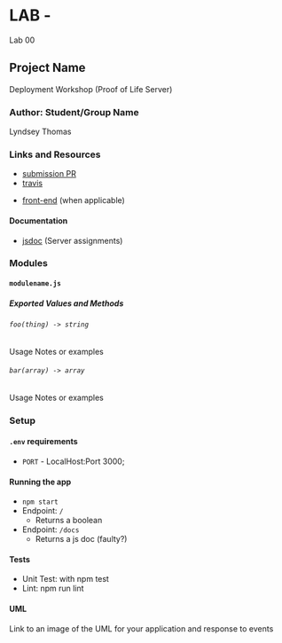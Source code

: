# LAB - 
Lab 00

## Project Name
Deployment Workshop (Proof of Life Server)

### Author: Student/Group Name
Lyndsey Thomas

### Links and Resources
* [submission PR](https://github.com/lyndsey-401-advanced-javascript/deployment_workshop/compare/master...deploymentWorkshop)
* [travis](https://travis-ci.com/lyndsey-401-advanced-javascript/deployment_workshop/builds/123656331)
<!-- * [back-end](http://xyz.com) (when applicable) -->
* [front-end](https://lyndsey-deplomentworkshop.herokuapp.com/) (when applicable)

#### Documentation
<!-- * [api docs](http://xyz.com) (API servers) -->
* [jsdoc](https://lyndsey-deplomentworkshop.herokuapp.com/docs) (Server assignments)
<!-- * [styleguide](http://xyz.com) (React assignments) -->

### Modules
<!-- pol.js exports isAlive(dead) -> boolean -->

#### `modulename.js`

##### Exported Values and Methods

###### `foo(thing) -> string`
Usage Notes or examples

###### `bar(array) -> array`
Usage Notes or examples

### Setup

#### `.env` requirements
* `PORT` - LocalHost:Port 3000;
<!-- * `MONGODB_URI` - URL to the running mongo instance/db -->

#### Running the app
* `npm start`
* Endpoint: `/`
  * Returns a boolean
* Endpoint: `/docs`
  * Returns a js doc (faulty?)
  
#### Tests
* Unit Test: with npm test
* Lint: npm run lint
<!-- * What assertions need to be / should be made? -->

<!-- incomplete tests would go here -->

#### UML
Link to an image of the UML for your application and response to events
<!-- web request/response diagram -->
<!-- image would go here with ![uml diagram]() -->
